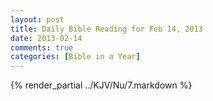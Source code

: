 ```yaml
---
layout: post
title: Daily Bible Reading for Feb 14, 2013
date: 2013-02-14
comments: true
categories: [Bible in a Year]
---
```

{% render_partial ../KJV/Nu/7.markdown %}
